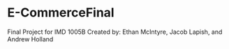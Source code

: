 # E-CommerceFinal
Final Project for IMD 1005B
Created by: Ethan McIntyre, Jacob Lapish, and Andrew Holland 
